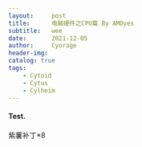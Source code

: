 ```yaml
---
layout:     post
title:      电脑硬件之CPU篇 By AMDyes
subtitle:   wee
date:       2021-12-05
author:     Cyorage
header-img: 
catalog: true
tags:
    - Cytoid
    - Cytus
    - Cylheim
---
```


#### Test.  

紫薯补丁*8
